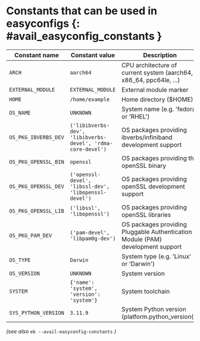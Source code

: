 # Constants that can be used in easyconfigs {: #avail_easyconfig_constants }

Constant name         |Constant value                                               |Description
----------------------|-------------------------------------------------------------|-------------------------------------------------------------------------------
``ARCH``              |``aarch64``                                                  |CPU architecture of current system (aarch64, x86_64, ppc64le, ...)
``EXTERNAL_MODULE``   |``EXTERNAL_MODULE``                                          |External module marker
``HOME``              |``/home/example``                                           |Home directory ($HOME)
``OS_NAME``           |``UNKNOWN``                                                  |System name (e.g. 'fedora' or 'RHEL')
``OS_PKG_IBVERBS_DEV``|``('libibverbs-dev', 'libibverbs-devel', 'rdma-core-devel')``|OS packages providing ibverbs/infiniband development support
``OS_PKG_OPENSSL_BIN``|``openssl``                                                  |OS packages providing the openSSL binary
``OS_PKG_OPENSSL_DEV``|``('openssl-devel', 'libssl-dev', 'libopenssl-devel')``      |OS packages providing openSSL development support
``OS_PKG_OPENSSL_LIB``|``('libssl', 'libopenssl')``                                 |OS packages providing openSSL libraries
``OS_PKG_PAM_DEV``    |``('pam-devel', 'libpam0g-dev')``                            |OS packages providing Pluggable Authentication Module (PAM) development support
``OS_TYPE``           |``Darwin``                                                   |System type (e.g. 'Linux' or 'Darwin')
``OS_VERSION``        |``UNKNOWN``                                                  |System version
``SYSTEM``            |``{'name': 'system', 'version': 'system'}``                  |System toolchain
``SYS_PYTHON_VERSION``|``3.11.9``                                                   |System Python version (platform.python_version())

*(see also* ``eb --avail-easyconfig-constants`` *)*
